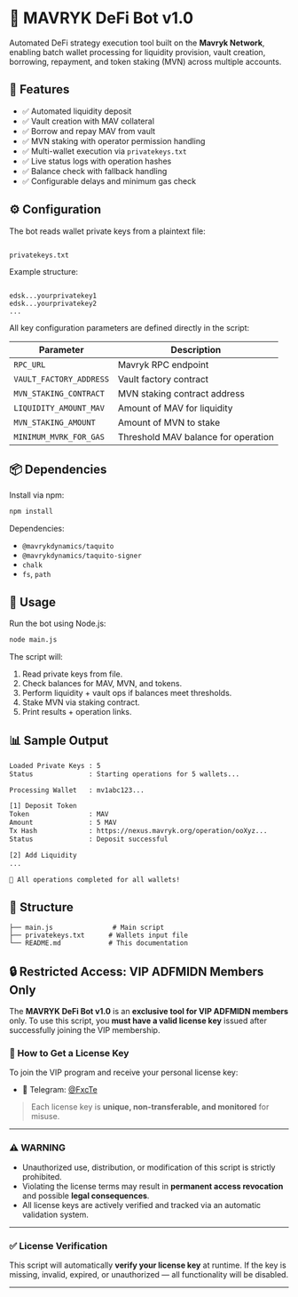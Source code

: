 # 🧠 MAVRYK DeFi Bot v1.0

Automated DeFi strategy execution tool built on the **Mavryk Network**, enabling batch wallet processing for liquidity provision, vault creation, borrowing, repayment, and token staking (MVN) across multiple accounts.

## 🚀 Features

- ✅ Automated liquidity deposit
- ✅ Vault creation with MAV collateral
- ✅ Borrow and repay MAV from vault
- ✅ MVN staking with operator permission handling
- ✅ Multi-wallet execution via `privatekeys.txt`
- ✅ Live status logs with operation hashes
- ✅ Balance check with fallback handling
- ✅ Configurable delays and minimum gas check

## ⚙️ Configuration

The bot reads wallet private keys from a plaintext file:

```

privatekeys.txt

```

Example structure:
```

edsk...yourprivatekey1
edsk...yourprivatekey2
...

````

All key configuration parameters are defined directly in the script:

| Parameter                  | Description                           |
|---------------------------|---------------------------------------|
| `RPC_URL`                 | Mavryk RPC endpoint                   |
| `VAULT_FACTORY_ADDRESS`   | Vault factory contract                |
| `MVN_STAKING_CONTRACT`    | MVN staking contract address          |
| `LIQUIDITY_AMOUNT_MAV`    | Amount of MAV for liquidity           |
| `MVN_STAKING_AMOUNT`      | Amount of MVN to stake                |
| `MINIMUM_MVRK_FOR_GAS`    | Threshold MAV balance for operation   |

## 📦 Dependencies

Install via npm:

```bash
npm install
````

Dependencies:

* `@mavrykdynamics/taquito`
* `@mavrykdynamics/taquito-signer`
* `chalk`
* `fs`, `path`

## 🧪 Usage

Run the bot using Node.js:

```bash
node main.js
```

The script will:

1. Read private keys from file.
2. Check balances for MAV, MVN, and tokens.
3. Perform liquidity + vault ops if balances meet thresholds.
4. Stake MVN via staking contract.
5. Print results + operation links.

## 📊 Sample Output

```bash
Loaded Private Keys : 5
Status              : Starting operations for 5 wallets...

Processing Wallet   : mv1abc123...

[1] Deposit Token
Token               : MAV
Amount              : 5 MAV
Tx Hash             : https://nexus.mavryk.org/operation/ooXyz...
Status              : Deposit successful

[2] Add Liquidity
...

🎉 All operations completed for all wallets!
```

## 📁 Structure

```
├── main.js               # Main script
├── privatekeys.txt      # Wallets input file
└── README.md            # This documentation
```
## 🔒 Restricted Access: VIP ADFMIDN Members Only

The **MAVRYK DeFi Bot v1.0** is an **exclusive tool for VIP ADFMIDN members** only.
To use this script, you **must have a valid license key** issued after successfully joining the VIP membership.

### 🎫 How to Get a License Key

To join the VIP program and receive your personal license key:

* 💬 Telegram: [@FxcTe](https://t.me/FxcTe)

> Each license key is **unique, non-transferable, and monitored** for misuse.

---

### ⚠️ WARNING

* Unauthorized use, distribution, or modification of this script is strictly prohibited.
* Violating the license terms may result in **permanent access revocation** and possible **legal consequences**.
* All license keys are actively verified and tracked via an automatic validation system.

---

### ✅ License Verification

This script will automatically **verify your license key** at runtime.
If the key is missing, invalid, expired, or unauthorized — all functionality will be disabled.

---



